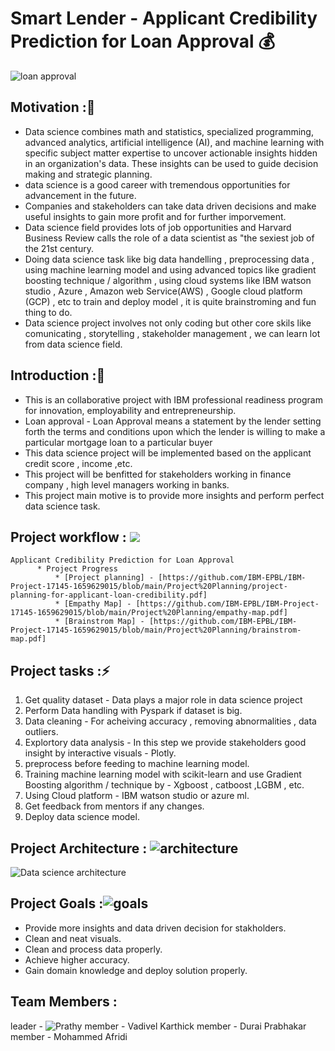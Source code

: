 # Smart Lender - Applicant Credibility Prediction for Loan Approval :moneybag:
![loan approval](https://c.tenor.com/VgMCLsMYxhQAAAAC/loan.gif)

## Motivation ::muscle:

- Data science combines math and statistics, specialized programming, advanced analytics, artificial intelligence (AI), and machine learning with specific subject matter expertise to uncover actionable insights hidden in an organization's data. These insights can be used to guide decision making and strategic planning.
-  data science is a good career with tremendous opportunities for advancement in the future.
-  Companies and stakeholders can take data driven decisions and make useful insights to gain more profit and for further imporvement.
-  Data science field provides lots of job opportunities and  Harvard Business Review calls the role of a data scientist as "the sexiest job of the 21st century.
-  Doing data science task like big data handelling , preprocessing data , using machine learning model and using advanced topics like gradient boosting technique / algorithm , using cloud systems like IBM watson studio , Azure , Amazon web Service(AWS) , Google cloud platform (GCP) , etc to train and deploy model , it is quite brainstroming  and fun thing to do.
-  Data science project involves not only coding but other core skils like comunicating , storytelling , stakeholder management , we can learn lot from data science field.

## Introduction ::construction_worker:
- This is an collaborative project with IBM professional readiness
program for innovation, employability and entrepreneurship.
- Loan approval - Loan Approval means a statement by the lender setting forth the terms and conditions upon which the lender is willing to make a particular mortgage loan to a particular buyer
- This data science project will be implemented based on the applicant credit score , income ,etc.
- This project will be benfitted for stakeholders working in finance company , high level managers working in banks.
- This project main motive is to provide more insights and perform perfect data science task.

## Project workflow : ![](https://im4.ezgif.com/tmp/ezgif-4-0adc3a9409.webp)
    Applicant Credibility Prediction for Loan Approval
          * Project Progress
              * [Project planning] - [https://github.com/IBM-EPBL/IBM-Project-17145-1659629015/blob/main/Project%20Planning/project-planning-for-applicant-loan-credibility.pdf]
              * [Empathy Map] - [https://github.com/IBM-EPBL/IBM-Project-17145-1659629015/blob/main/Project%20Planning/empathy-map.pdf]
              * [Brainstrom Map] - [https://github.com/IBM-EPBL/IBM-Project-17145-1659629015/blob/main/Project%20Planning/brainstrom-map.pdf]

## Project tasks ::zap:
1. Get quality dataset - Data plays a major role in data science project
2. Perform Data handling with Pyspark if dataset is big.
3. Data cleaning - For acheiving accuracy , removing abnormalities , data outliers.
4. Explortory data analysis - In this step we provide stakeholders good insight by interactive visuals - Plotly.
5. preprocess before feeding to machine learning model.
6. Training machine learning model with scikit-learn and use Gradient Boosting algorithm / technique by - Xgboost , catboost ,LGBM , etc.
7. Using Cloud platform - IBM watson studio or azure ml.
8. Get feedback from mentors if any changes.
9. Deploy data science model.

## Project Architecture : ![architecture](https://im4.ezgif.com/tmp/ezgif-4-969ec08789.gif) 
![Data science architecture](https://ashutoshtripathicom.files.wordpress.com/2021/08/image-3.png)

## Project Goals :![goals](https://im4.ezgif.com/tmp/ezgif-4-e92c7308fa.gif)
- Provide more insights and data driven decision for stakholders.
- Clean and neat visuals.
- Clean and process data properly.
- Achieve higher accuracy.
- Gain domain knowledge and deploy solution properly.

## Team Members : 
leader - ![Prathy](https://www.linkedin.com/in/prathy-p-395293228/)
member - Vadivel Karthick
member - Durai Prabhakar
member - Mohammed Afridi
